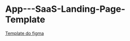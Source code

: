 # App---SaaS-Landing-Page-Template

[Template do figma](https://www.figma.com/file/uGmNORHkzG5dVn7CTXltzD/Team-App---SaaS-Landing-Page-Template-(Community)?node-id=42%3A1352&mode=dev)